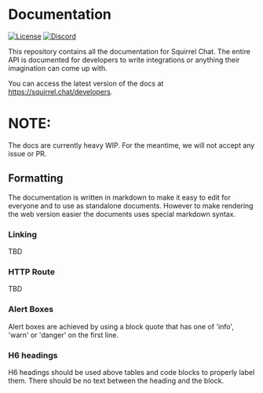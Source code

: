 # Documentation
[![License](https://img.shields.io/github/license/squirrelchat/documentation.svg?style=flat-square)](https://github.com/squirrelchat/documentation/blob/mistress/LICENSE)
[![Discord](https://img.shields.io/badge/chat-on%20Discord-7289DA.svg?style=flat-square)](https://squirrel.chat/discord)

This repository contains all the documentation for Squirrel Chat. The entire API is documented for developers to write
integrations or anything their imagination can come up with.

You can access the latest version of the docs at https://squirrel.chat/developers.

# NOTE:
The docs are currently heavy WIP. For the meantime, we will not accept any issue or PR.

## Formatting
The documentation is written in markdown to make it easy to edit for everyone and to use as standalone documents.
However to make rendering the web version easier the documents uses special markdown syntax.

### Linking
TBD

### HTTP Route
TBD

### Alert Boxes
Alert boxes are achieved by using a block quote that has one of 'info', 'warn' or 'danger' on the first line.

### H6 headings
H6 headings should be used above tables and code blocks to properly label them. There should be no text between the
heading and the block.
